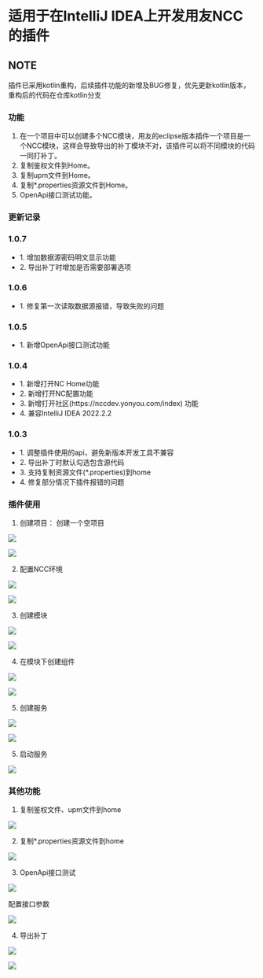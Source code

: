 # 适用于在IntelliJ IDEA上开发用友NCC的插件

## NOTE
插件已采用kotlin重构，后续插件功能的新增及BUG修复，优先更新kotlin版本，重构后的代码在仓库kotlin分支

### 功能

1. 在一个项目中可以创建多个NCC模块，用友的eclipse版本插件一个项目是一个NCC模块，这样会导致导出的补丁模块不对，该插件可以将不同模块的代码一同打补丁。
2. 复制鉴权文件到Home。
3. 复制upm文件到Home。
4. 复制*.properties资源文件到Home。
5. OpenApi接口测试功能。

### 更新记录
<h3>1.0.7</h3>
<ul>
          <li>1. 增加数据源密码明文显示功能</li>
          <li>2. 导出补丁时增加是否需要部署选项</li>
</ul>

<h3>1.0.6</h3>
<ul>
          <li>1. 修复第一次读取数据源报错，导致失败的问题</li>
</ul>

<h3>1.0.5</h3>
<ul>
          <li>1. 新增OpenApi接口测试功能</li>
</ul>

<h3>1.0.4</h3>
<ul>
          <li>1. 新增打开NC Home功能</li>
          <li>2. 新增打开NC配置功能</li>
          <li>3. 新增打开社区(https://nccdev.yonyou.com/index) 功能</li>
          <li>4. 兼容IntelliJ IDEA 2022.2.2</li>
</ul>

<h3>1.0.3</h3>
<ul>
            <li>1. 调整插件使用的api，避免新版本开发工具不兼容</li>
            <li>2. 导出补丁时默认勾选包含源代码</li>
            <li>3. 支持复制资源文件(*.properties)到home</li>
            <li>4. 修复部分情况下插件报错的问题</li>
</ul>

### 插件使用

1. 创建项目：
   创建一个空项目

![](https://s1.ax1x.com/2022/09/28/xm3L8g.md.png)

![](https://s1.ax1x.com/2022/09/28/xm3xrn.md.png)

2. 配置NCC环境

![](https://s1.ax1x.com/2022/09/28/xm3zbq.md.png)

![](https://s1.ax1x.com/2022/09/28/xm3O2Q.md.png)

3. 创建模块

![](https://s1.ax1x.com/2022/09/28/xm3Xvj.md.png)

![](https://s1.ax1x.com/2022/09/28/xm8pV0.md.png)

4. 在模块下创建组件

![](https://s1.ax1x.com/2022/09/28/xm8C5T.md.png)

![](https://s1.ax1x.com/2022/09/28/xm89aV.md.png)

5. 创建服务

![](https://s1.ax1x.com/2022/09/28/xm8FGF.md.png)

![](https://s1.ax1x.com/2022/09/28/xm8iPU.md.png)

5. 启动服务

![](https://s1.ax1x.com/2022/09/28/xm8eq1.md.png)

### 其他功能

1. 复制鉴权文件、upm文件到home

![](https://s1.ax1x.com/2022/09/28/xm8k24.md.png)

2. 复制*.properties资源文件到home

![](https://s1.ax1x.com/2022/09/28/xm8AxJ.md.png)

3. OpenApi接口测试

![](https://s1.ax1x.com/2022/09/28/xm8ZrR.md.png)

配置接口参数

![](https://s1.ax1x.com/2022/09/28/xm8nVx.md.png)

4. 导出补丁

![](https://s1.ax1x.com/2022/09/28/xm8ua6.md.png)

![](https://s1.ax1x.com/2022/09/28/xm8KIK.md.png)
